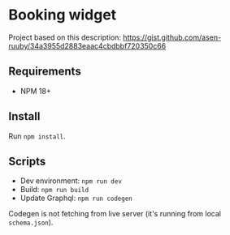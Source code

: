# Booking widget

Project based on this description: https://gist.github.com/asen-ruuby/34a3955d2883eaac4cbdbbf720350c66

## Requirements

- NPM 18+

## Install

Run `npm install`.

## Scripts

- Dev environment: `npm run dev`
- Build: `npm run build`
- Update Graphql: `npm run codegen`

Codegen is not fetching from live server (it's running from local `schema.json`).
